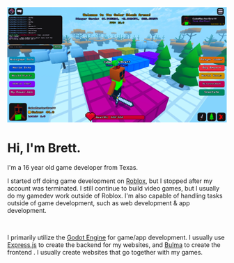 <html>
  <body>
    <img src="Screenshot_2025-04-19_200220.png">
    <h1>Hi, I'm Brett.</h1>
    <p>I'm a 16 year old game developer from Texas.</p>
    <p>I started off doing game development on <a href="https://roblox.com">Roblox</a>, but I stopped after my account was terminated. I still continue to build video games, but I usually do my gamedev work outside of Roblox. I'm also capable of handling tasks outside of game development, such as web development & app development.</p>
    <br>
    <p>I primarily utilize the <a href="https://godotengine.org">Godot Engine</a> for game/app development. I usually use <a href="https://expressjs.org">Express.js</a> to create the backend for my websites, and <a href="https://bulma.io">Bulma</a> to create the frontend . I usually create websites that go together with my games.
  </body>
</html>


<!--
**PlasmaticSquid/PlasmaticSquid** is a ✨ _special_ ✨ repository because its `README.md` (this file) appears on your GitHub profile.

Here are some ideas to get you started:

- 🔭 I’m currently working on ...
- 🌱 I’m currently learning ...
- 👯 I’m looking to collaborate on ...
- 🤔 I’m looking for help with ...
- 💬 Ask me about ...
- 📫 How to reach me: ...
- 😄 Pronouns: ...
- ⚡ Fun fact: ...
-->
